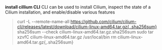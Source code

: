 **install cillium CLI**
CLI can be used to install Cilium, inspect the state of a Cilium installation, and enable/disable various features

> curl -L --remote-name-all https://github.com/cilium/cilium-cli/releases/latest/download/cilium-linux-amd64.tar.gz{,.sha256sum}
> sha256sum --check cilium-linux-amd64.tar.gz.sha256sum
> sudo tar xzvfC cilium-linux-amd64.tar.gz /usr/local/bin
> rm cilium-linux-amd64.tar.gz{,.sha256sum}

